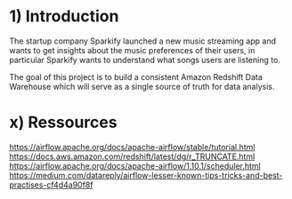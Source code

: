 # 1) Introduction

The startup company Sparkify launched a new music streaming app and wants to get insights about the music preferences of their users, in particular Sparkify wants to understand what songs users are listening to.

The goal of this project is to build a consistent Amazon Redshift Data Warehouse which will serve as a single source of truth for data analysis.


# x) Ressources
https://airflow.apache.org/docs/apache-airflow/stable/tutorial.html
https://docs.aws.amazon.com/redshift/latest/dg/r_TRUNCATE.html
https://airflow.apache.org/docs/apache-airflow/1.10.1/scheduler.html
https://medium.com/datareply/airflow-lesser-known-tips-tricks-and-best-practises-cf4d4a90f8f

